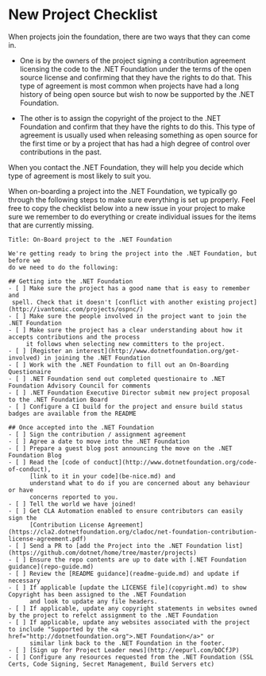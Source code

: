 # New Project Checklist


When projects join the foundation, there are two ways that they can come in.

 - One is by the owners of the project signing a contribution agreement licensing
   the code to the .NET Foundation under the terms of the open source license and
   confirming that they have the rights to do that. This type of agreement is most
   common when projects have had a long history of being open source but wish to
   now be supported by the .NET Foundation.
   
 - The other is to assign the copyright of the project to the .NET Foundation and
   confirm that they have the rights to do this. This type of agreement is usually
   used when releasing something as open source for the first time or by a project
   that has had a high degree of control over contributions in the past.  

When you contact the .NET Foundation, they will help you decide which type of
agreement is most likely to suit you.

When on-boarding a project into the .NET Foundation, we typically go through
the following steps to make sure everything is set up properly.  Feel free
to copy the checklist below into a new issue in your project to make sure
we remember to do everything or create individual issues for the items
that are currently missing.

 ```
Title: On-Board project to the .NET Foundation

We're getting ready to bring the project into the .NET Foundation, but before we
do we need to do the following:

## Getting into the .NET Foundation
- [ ] Make sure the project has a good name that is easy to remember and 
  spell. Check that it doesn't [conflict with another existing project](http://ivantomic.com/projects/ospnc/)
- [ ] Make sure the people involved in the project want to join the .NET Foundation
- [ ] Make sure the project has a clear understanding about how it accepts contributions and the process
      it follows when selecting new committers to the project.
- [ ] [Register an interest](http://www.dotnetfoundation.org/get-involved) in joining the .NET Foundation
- [ ] Work with the .NET Foundation to fill out an On-Boarding Questionaire
- [ ] .NET Foundation send out completed questionaire to .NET Foundation Advisory Council for comments
- [ ] .NET Foundation Executive Director submit new project proposal to the .NET Foundation Board
- [ ] Configure a CI build for the project and ensure build status badges are available from the README

## Once accepted into the .NET Foundation
 - [ ] Sign the contribution / assignment agreement
 - [ ] Agree a date to move into the .NET Foundation
 - [ ] Prepare a guest blog post announcing the move on the .NET Foundation Blog
 - [ ] Read the [code of conduct](http://www.dotnetfoundation.org/code-of-conduct), 
       [link to it in your code](be-nice.md) and 
       understand what to do if you are concerned about any behaviour or have
       concerns reported to you.
 - [ ] Tell the world we have joined!
 - [ ] Get CLA Automation enabled to ensure contributors can easily sign the 
       [Contribution License Agreement](https://cla2.dotnetfoundation.org/cladoc/net-foundation-contribution-license-agreement.pdf)
 - [ ] Send a PR to [add the Project into the .NET Foundation list](https://github.com/dotnet/home/tree/master/projects)
 - [ ] Ensure the repo contents are up to date with [.NET Foundation guidance](repo-guide.md)
 - [ ] Review the [README guidance](readme-guide.md) and update if necessary
 - [ ] If applicable [update the LICENSE file](copyright.md) to show Copyright has been assigned to the .NET Foundation
       and look to update any file headers.
 - [ ] If applicable, update any copyright statements in websites owned by the project to refelct assignment to the .NET Foundation
 - [ ] If applicable, update any websites associated with the project to include "Supported by the <a href="http://dotnetfoundation.org">.NET Foundation</a>" or
       similar link back to the .NET Foundation in the footer.
 - [ ] [Sign up for Project Leader news](http://eepurl.com/bOCfJP)
 - [ ] Configure any resources requested from the .NET Foundation (SSL Certs, Code Signing, Secret Management, Build Servers etc)
 ```



